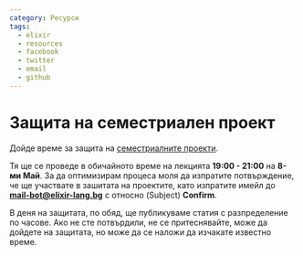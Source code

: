 ```yaml
---
category: Ресурси
tags:
  - elixir
  - resources
  - facebook
  - twitter
  - email
  - github
---
```


# Защита на семестриaлен проект

Дойде време за защита на [семестриалните проекти](https://elixir-lang.bg/posts/project_one).

Тя ще се проведе в обичайното време на лекцията **19:00 - 21:00** на **8-ми Май**. За да оптимизирам процеса моля да изпратите потвърждение, че ще участвате в зашитата на проектите, като изпратите имейл до **mail-bot@elixir-lang.bg** с относно (Subject) **Confirm**.

В деня на защитата, по обяд, ще публикуваме статия с разпределение по часове.
Ако не сте потвърдили, не се притеснявайте, може да дойдете на защитата, но може да се наложи да изчакате известно време.
